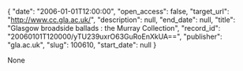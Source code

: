 {
  "date": "2006-01-01T12:00:00", 
  "open_access": false, 
  "target_url": "http://www.cc.gla.ac.uk/", 
  "description": null, 
  "end_date": null, 
  "title": "Glasgow broadside ballads : the Murray Collection", 
  "record_id": "20060101T120000/yTU239uxrO63GuRoEnXkUA==", 
  "publisher": "gla.ac.uk", 
  "slug": 100610, 
  "start_date": null
}

None